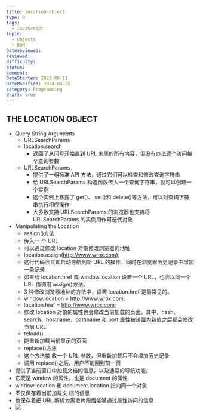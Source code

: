 ```yaml
---
title: location-object
type: D
tags:
  - JavaScript
topic:
  - Objects
  - BOM
Datereviewed: 
reviewed: 
difficulty: 
status: 
comment: 
DateStarted: 2023-08-11
DateModified: 2024-04-25
category: Programming
draft: true
---
```


## THE LOCATION OBJECT

- Query String Arguments
  - URLSearchParams
  - location.search
    - 返回了从问号开始直到 URL 末尾的所有内容，但没有办法逐个访问每个查询参数
  - URLSearchParams
    - 提供了一组标准 API 方法，通过它们可以检查和修改查询字符串
    - 给 URLSearchParams 构造函数传入一个查询字符串，就可以创建一个实例
    - 这个实例上暴露了 get()、 set()和 delete()等方法，可以对查询字符串执行相应操作
    - 大多数支持 URLSearchParams 的浏览器也支持将 URLSearchParams 的实例用作可迭代对象
- Manipulating the Location
  - assign()方法
  - 传入一 个 URL
  - 可以通过修改 location 对象修改浏览器的地址
  - location.assign(http://www.wrox.com);
  - 这行代码会立即启动导航到新 URL 的操作，同时在浏览器历史记录中增加一条记录
  - 如果给 location.href 或 window.location 设置一个 URL，也会以同一个 URL 值调用 assign()方法。
  - 3 种修改浏览器地址的方法中，设置 location.href 是最常见的。
  - window.location = http://www.wrox.com;
  - location.href = http://www.wrox.com;
  - 修改 location 对象的属性也会修改当前加载的页面。其中，hash、search、hostname、pathname 和 port 属性被设置为新值之后都会修改当前 URL
  - reload()
  - 能重新加载当前显示的页面
  - replace()方法
  - 这个方法接 收一个 URL 参数，但重新加载后不会增加历史记录
  - 调用 replace()之后，用户不能回到前一页
- 提供了当前窗口中加载文档的信息，以及通常的导航功能。
- 它既是 window 的属性，也是 document 的属性
- window.location 和 document.location 指向同一个对象
- 不仅保存着当前加载文 档的信息
- 也保存着把 URL 解析为离散片段后能够通过属性访问的信息
- ![](https://cdn.jsdelivr.net/gh/jenniferwonder/bimg/programming/1691737032733.png)
